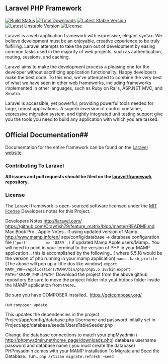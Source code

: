 ## Laravel PHP Framework

[![Build Status](https://travis-ci.org/laravel/framework.svg)](https://travis-ci.org/laravel/framework)
[![Total Downloads](https://poser.pugx.org/laravel/framework/downloads.svg)](https://packagist.org/packages/laravel/framework)
[![Latest Stable Version](https://poser.pugx.org/laravel/framework/v/stable.svg)](https://packagist.org/packages/laravel/framework)
[![Latest Unstable Version](https://poser.pugx.org/laravel/framework/v/unstable.svg)](https://packagist.org/packages/laravel/framework)
[![License](https://poser.pugx.org/laravel/framework/license.svg)](https://packagist.org/packages/laravel/framework)

Laravel is a web application framework with expressive, elegant syntax. We believe development must be an enjoyable, creative experience to be truly fulfilling. Laravel attempts to take the pain out of development by easing common tasks used in the majority of web projects, such as authentication, routing, sessions, and caching.

Laravel aims to make the development process a pleasing one for the developer without sacrificing application functionality. Happy developers make the best code. To this end, we've attempted to combine the very best of what we have seen in other web frameworks, including frameworks implemented in other languages, such as Ruby on Rails, ASP.NET MVC, and Sinatra.

Laravel is accessible, yet powerful, providing powerful tools needed for large, robust applications. A superb inversion of control container, expressive migration system, and tightly integrated unit testing support give you the tools you need to build any application with which you are tasked.

## Official Documentation##

Documentation for the entire framework can be found on the [Laravel website](http://laravel.com/docs).

### Contributing To Laravel

**All issues and pull requests should be filed on the [laravel/framework](http://github.com/laravel/framework) repository.**

### License

The Laravel framework is open-sourced software licensed under the [MIT license](http://opensource.org/licenses/MIT)
 Developers notes for this Project..








 Developers Notes
http://laravel.com/
https://github.com/Crawfish79/feature_matrix/blob/master/README.md
Mac Book Pro.. Apple Notes..
If using updated version of Mamp..
http://www.mamp.info/en/
app/config/database → database configuration file (```'port' 		=> '8889',)``` if updated Mamp
Apple users/Mamp.. You will need to point in  your terminal to the version of PHP in your MAMP application .. this is accomplished by the following..
 ( where 5.5.18 would be the version of php running in your mamp application)
```nano .bash_profile```
(The above will pop up a little dos like window)
```export MAMP_PHP=/Applications/MAMP/bin/php/php5.5.18/bin```
```export PATH="$MAMP_PHP:$PATH"```
Download the project from the above github repository
Be sure to move the project folder into yout htdocs folder inside the MAMP application
from there..

Be sure you have COMPOSER installed..
https://getcomposer.org/

 run
 ``` composer update ```

This updates the  dependencies in the project
Project/app/config/database.php
Username and password initially  set in Project/app/database/seeds/UsersTableSeeder.php

Change the database connections to match your phpMyadmin ( http://phpmyadmin.net/home_page/downloads.php) database username password and database name ( you must create the database) PHPmyadmin comes with your MAMP installation
To  Migrate and Seed the Database.. run..
```php artisan migrate:refresh –seed ```
